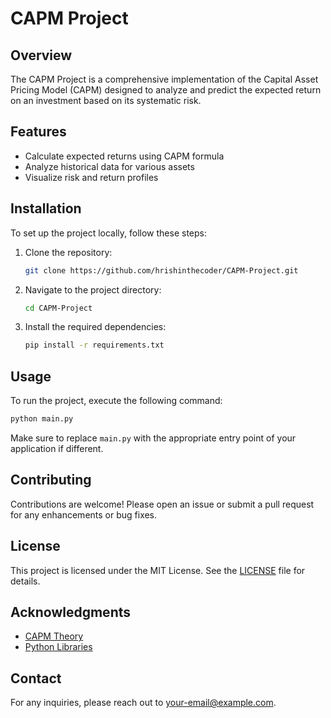 
# CAPM Project

## Overview
The CAPM Project is a comprehensive implementation of the Capital Asset Pricing Model (CAPM) designed to analyze and predict the expected return on an investment based on its systematic risk.

## Features
- Calculate expected returns using CAPM formula
- Analyze historical data for various assets
- Visualize risk and return profiles

## Installation
To set up the project locally, follow these steps:

1. Clone the repository:
   ```bash
   git clone https://github.com/hrishinthecoder/CAPM-Project.git
   ```
2. Navigate to the project directory:
   ```bash
   cd CAPM-Project
   ```
3. Install the required dependencies:
   ```bash
   pip install -r requirements.txt
   ```

## Usage
To run the project, execute the following command:
```bash
python main.py
```
Make sure to replace `main.py` with the appropriate entry point of your application if different.

## Contributing
Contributions are welcome! Please open an issue or submit a pull request for any enhancements or bug fixes.

## License
This project is licensed under the MIT License. See the [LICENSE](LICENSE) file for details.

## Acknowledgments
- [CAPM Theory](https://en.wikipedia.org/wiki/Capital_asset_pricing_model)
- [Python Libraries](https://www.python.org/)

## Contact
For any inquiries, please reach out to [your-email@example.com](mailto:your-email@example.com).
